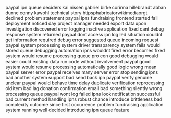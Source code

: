 paypal ipn queue deciders kai nissen gabriel birke corinna hillebrandt abban dunne conny kawohl technical story httpsphabricatorwikimediaorgt declined problem statement paypal ipns fundraising frontend started fail deployment noticed day project manager needed export data upon investigation discovered error logging inactive application fixed cant debug response system returned paypal dont access ipn log led situation couldnt get information required debug error suggested queue incoming request paypal system processing system driver transparency system fails would stored queue debugging automation ipns wouldnt fired error becomes fixed system would resume processing queue pro con good debugging would easier could existing data run code without involvement paypal good system would resume processing automatically good logic wrong mean paypal server error paypal receives many server error stop sending ipns bad another system support bad send back ipn paypal verify genuine unclear paypal would behave time delay duplicate verification reprocessing old item bad lag donation confirmation email bad something silently wrong processing queue paypal wont log failed ipns look notification successful bad current method handling ipns robust chance introduce brittleness bad complexity outcome since first occurrence problem fundraising application system running well decided introducing ipn queue feature